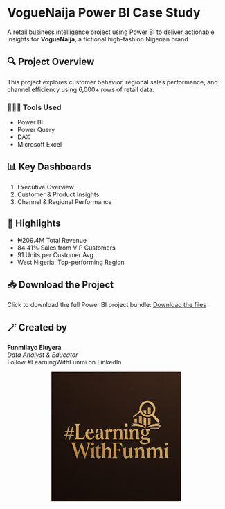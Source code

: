 # VogueNaija Power BI Case Study

A retail business intelligence project using Power BI to deliver actionable insights for **VogueNaija**, a fictional high-fashion Nigerian brand.

## 🔍 Project Overview

This project explores customer behavior, regional sales performance, and channel efficiency using 6,000+ rows of retail data.

### 👩🏽‍💻 Tools Used
- Power BI
- Power Query
- DAX
- Microsoft Excel

## 📊 Key Dashboards
1. Executive Overview
2. Customer & Product Insights
3. Channel & Regional Performance

## 📌 Highlights
- ₦209.4M Total Revenue
- 84.41% Sales from VIP Customers
- 91 Units per Customer Avg.
- West Nigeria: Top-performing Region

## 📥 Download the Project

Click to download the full Power BI project bundle:
[Download the files](./VogueNaija_PowerBI.zip)


## 🪄 Created by
**Funmilayo Eluyera**  
*Data Analyst & Educator*  
Follow #LearningWithFunmi on LinkedIn

<p align="center">
  <img src="./LearningWithFunmi.png" width="300"/>
</p>

